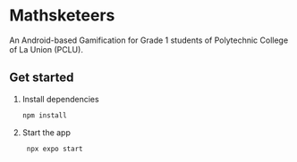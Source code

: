 # Mathsketeers

An Android-based Gamification for Grade 1 students of Polytechnic College of La Union (PCLU).

## Get started

1. Install dependencies

   ```bash
   npm install
   ```

2. Start the app

   ```bash
    npx expo start
   ```
